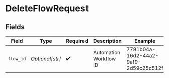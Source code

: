 # DeleteFlowRequest


## Fields

| Field                                | Type                                 | Required                             | Description                          | Example                              |
| ------------------------------------ | ------------------------------------ | ------------------------------------ | ------------------------------------ | ------------------------------------ |
| `flow_id`                            | *Optional[str]*                      | :heavy_check_mark:                   | Automation Workflow ID               | 7791b04a-16d2-44a2-9af9-2d59c25c512f |